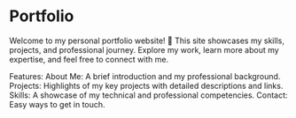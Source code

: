 # Portfolio

Welcome to my personal portfolio website! 🚀
This site showcases my skills, projects, and professional journey. Explore my work, learn more about my expertise, and feel free to connect with me.

Features:
About Me: A brief introduction and my professional background.
Projects: Highlights of my key projects with detailed descriptions and links.
Skills: A showcase of my technical and professional competencies.
Contact: Easy ways to get in touch.
